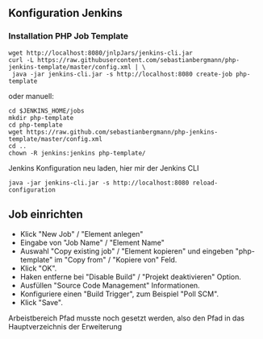 ## Konfiguration Jenkins

### Installation  PHP Job Template

	wget http://localhost:8080/jnlpJars/jenkins-cli.jar
	curl -L https://raw.githubusercontent.com/sebastianbergmann/php-jenkins-template/master/config.xml | \
     java -jar jenkins-cli.jar -s http://localhost:8080 create-job php-template

oder manuell:

	cd $JENKINS_HOME/jobs
	mkdir php-template
	cd php-template
	wget https://raw.github.com/sebastianbergmann/php-jenkins-template/master/config.xml
	cd ..
	chown -R jenkins:jenkins php-template/

Jenkins Konfiguration neu laden, hier mir der Jenkins CLI

	java -jar jenkins-cli.jar -s http://localhost:8080 reload-configuration

## Job einrichten

* Klick "New Job" / "Element anlegen"
* Eingabe von "Job Name" / "Element Name"
* Auswahl "Copy existing job" / "Element kopieren" und eingeben "php-template" im "Copy from" / "Kopiere von" Feld.
* Klick "OK".
* Haken entferne bei "Disable Build" / "Projekt deaktivieren" Option.
* Ausfüllen "Source Code Management" Informationen.
* Konfiguriere einen "Build Trigger", zum Beispiel "Poll SCM".
* Klick "Save".

Arbeistbereich Pfad musste noch gesetzt werden, also den Pfad in das Hauptverzeichnis der Erweiterung
